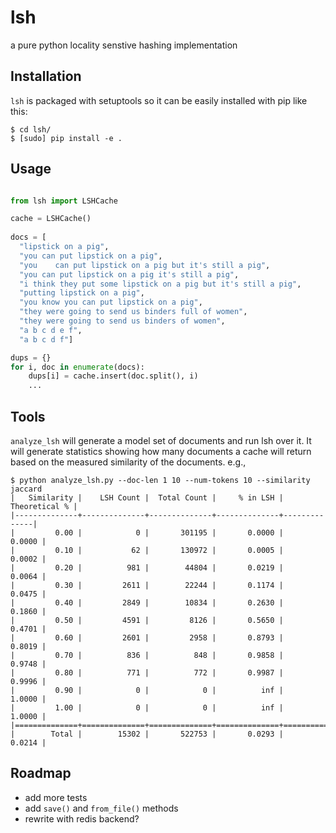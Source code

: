 lsh
===

a pure python locality senstive hashing implementation

## Installation
`lsh` is packaged with setuptools so it can be easily installed with pip like this:

````
$ cd lsh/
$ [sudo] pip install -e .
````

## Usage
```python

from lsh import LSHCache

cache = LSHCache()
    
docs = [
  "lipstick on a pig",
  "you can put lipstick on a pig",
  "you    can put lipstick on a pig but it's still a pig",
  "you can put lipstick on a pig it's still a pig",
  "i think they put some lipstick on a pig but it's still a pig",
  "putting lipstick on a pig",
  "you know you can put lipstick on a pig",
  "they were going to send us binders full of women",
  "they were going to send us binders of women",
  "a b c d e f",
  "a b c d f"]

dups = {}
for i, doc in enumerate(docs):
    dups[i] = cache.insert(doc.split(), i)
    ...
````

## Tools

`analyze_lsh` will generate a model set of documents and run lsh over it.  It will generate statistics
showing how many documents a cache will return based on the measured similarity of the documents. e.g.,

````
$ python analyze_lsh.py --doc-len 1 10 --num-tokens 10 --similarity jaccard 
|   Similarity |    LSH Count |  Total Count |     % in LSH | Theoretical % |
|--------------+--------------+--------------+--------------+--------------|
|         0.00 |            0 |       301195 |       0.0000 |       0.0000 |
|         0.10 |           62 |       130972 |       0.0005 |       0.0002 |
|         0.20 |          981 |        44804 |       0.0219 |       0.0064 |
|         0.30 |         2611 |        22244 |       0.1174 |       0.0475 |
|         0.40 |         2849 |        10834 |       0.2630 |       0.1860 |
|         0.50 |         4591 |         8126 |       0.5650 |       0.4701 |
|         0.60 |         2601 |         2958 |       0.8793 |       0.8019 |
|         0.70 |          836 |          848 |       0.9858 |       0.9748 |
|         0.80 |          771 |          772 |       0.9987 |       0.9996 |
|         0.90 |            0 |            0 |          inf |       1.0000 |
|         1.00 |            0 |            0 |          inf |       1.0000 |
|==============+==============+==============+==============+==============|
|        Total |        15302 |       522753 |       0.0293 |       0.0214 |
````

## Roadmap
* add more tests
* add `save()` and `from_file()` methods
* rewrite with redis backend?
